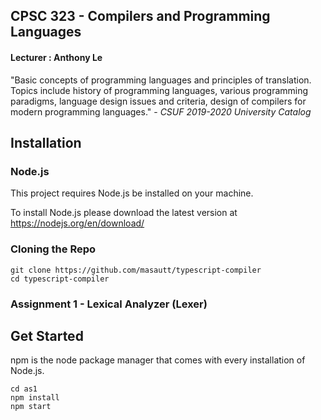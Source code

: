## CPSC 323 - Compilers and Programming Languages

#### Lecturer : Anthony Le

"Basic concepts of programming languages and principles of translation. Topics include history of programming languages, various programming paradigms, language design issues and criteria, design of compilers for modern programming languages." - _CSUF 2019-2020 University Catalog_

## Installation

### Node.js

This project requires Node.js be installed on your machine.

To install Node.js please download the latest version at https://nodejs.org/en/download/

### Cloning the Repo

```linux
git clone https://github.com/masautt/typescript-compiler
cd typescript-compiler
```

### Assignment 1 - Lexical Analyzer (Lexer)

## Get Started

npm is the node package manager that comes with every installation of Node.js.

```linux
cd as1
npm install
npm start
```

#####
